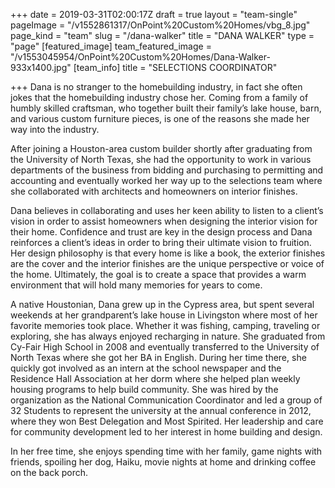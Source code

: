 +++
date = 2019-03-31T02:00:17Z
draft = true
layout = "team-single"
pageImage = "/v1552861317/OnPoint%20Custom%20Homes/vbg_8.jpg"
page_kind = "team"
slug = "/dana-walker"
title = "DANA WALKER"
type = "page"
[featured_image]
team_featured_image = "/v1553045954/OnPoint%20Custom%20Homes/Dana-Walker-933x1400.jpg"
[team_info]
title = "SELECTIONS COORDINATOR"

+++
Dana is no stranger to the homebuilding industry, in fact she often jokes that the homebuilding industry chose her. Coming from a family of humbly skilled craftsman, who together built their family’s lake house, barn, and various custom furniture pieces, is one of the reasons she made her way into the industry.

After joining a Houston-area custom builder shortly after graduating from the University of North Texas, she had the opportunity to work in various departments of the business from bidding and purchasing to permitting and accounting and eventually worked her way up to the selections team where she collaborated with architects and homeowners on interior finishes.

Dana believes in collaborating and uses her keen ability to listen to a client’s vision in order to assist homeowners when designing the interior vision for their home. Confidence and trust are key in the design process and Dana reinforces a client’s ideas in order to bring their ultimate vision to fruition. Her design philosophy is that every home is like a book, the exterior finishes are the cover and the interior finishes are the unique perspective or voice of the home. Ultimately, the goal is to create a space that provides a warm environment that will hold many memories for years to come.

A native Houstonian, Dana grew up in the Cypress area, but spent several weekends at her grandparent’s lake house in Livingston where most of her favorite memories took place. Whether it was fishing, camping, traveling or exploring, she has always enjoyed recharging in nature. She graduated from Cy-Fair High School in 2008 and eventually transferred to the University of North Texas where she got her BA in English. During her time there, she quickly got involved as an intern at the school newspaper and the Residence Hall Association at her dorm where she helped plan weekly housing programs to help build community. She was hired by the organization as the National Communication Coordinator and led a group of 32 Students to represent the university at the annual conference in 2012, where they won Best Delegation and Most Spirited. Her leadership and care for community development led to her interest in home building and design.

In her free time, she enjoys spending time with her family, game nights with friends, spoiling her dog, Haiku, movie nights at home and drinking coffee on the back porch.